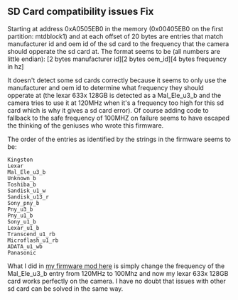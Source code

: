 ## SD Card compatibility issues Fix

Starting at address 0xA0505EB0 in the memory (0x00405EB0 on the first partition: mtdblock1) and at each offset of 20 bytes are entries that match manufacturer id and oem id of the sd card to the frequency that the camera should opperate the sd card at. The format seems to be (all numbers are little endian): [2 bytes manufacturer id][2 bytes oem_id][4 bytes frequency in hz]

It doesn't detect some sd cards correctly because it seems to only use the manufacturer and oem id to determine what frequency they should opperate at (the lexar 633x 128GB is detected as a Mal_Ele_u3_b and the camera tries to use it at 120MHz when it's a frequency too high for this sd card which is why it gives a sd card error). Of course adding code to fallback to the safe frequency of 100MHZ on failure seems to have escaped the thinking of the geniuses who wrote this firmware.

The order of the entries as identified by the strings in the firmware seems to be:

```
Kingston
Lexar
Mal_Ele_u3_b
Unknown_b
Toshiba_b
Sandisk_u1_w
Sandisk_u13_r
Sony_pny_b
Pny_u3_b
Pny_u1_b
Sony_u1_b
Lexar_u1_b
Transcend_u1_rb
Microflash_u1_rb
ADATA_u1_wb
Panasonic
```

What I did in [my firmware mod here](https://github.com/irungentoo/Xiaomi_Yi_4k_Camera/releases/tag/fix1) is simply change the frequency of the Mal_Ele_u3_b entry from 120MHz to 100Mhz and now my lexar 633x 128GB card works perfectly on the camera. I have no doubt that issues with other sd card can be solved in the same way.
